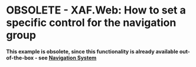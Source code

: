 
# OBSOLETE - XAF.Web: How to set a specific control for the navigation group


<p><strong>This example is obsolete, since this functionality is already available out-of-the-box - see <a href="https://docs.devexpress.com/eXpressAppFramework/113198/application-shell-and-base-infrasctructure/navigation-system"> <u>Navigation System</u> </a></strong> </p>


